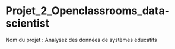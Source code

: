 # Projet_2_Openclassrooms_data-scientist
Nom du projet : Analysez des données de systèmes éducatifs
